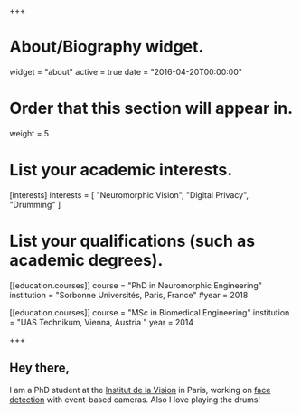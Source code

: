 +++
# About/Biography widget.
widget = "about"
active = true
date = "2016-04-20T00:00:00"

# Order that this section will appear in.
weight = 5

# List your academic interests.
[interests]
  interests = [
    "Neuromorphic Vision",
    "Digital Privacy",
    "Drumming"
  ]

# List your qualifications (such as academic degrees).
[[education.courses]]
  course = "PhD in Neuromorphic Engineering"
  institution = "Sorbonne Universités, Paris, France"
  #year = 2018

[[education.courses]]
  course = "MSc in Biomedical Engineering"
  institution = "UAS Technikum, Vienna, Austria "
  year = 2014

+++

## **Hey there,**

I am a PhD student at the [Institut de la Vision](http://neuromorphic-vision.com/) in Paris, working on [face detection](https://www.youtube.com/watch?v=vrAOdzgpc-Y) with event-based cameras. Also I love playing the drums!
